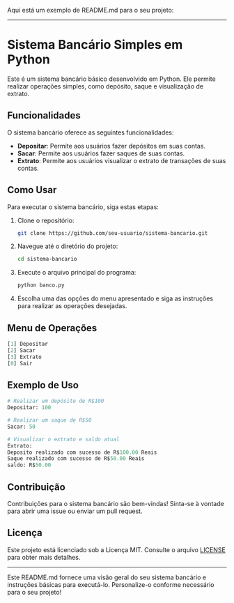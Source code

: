 Aqui está um exemplo de README.md para o seu projeto:

---

# Sistema Bancário Simples em Python

Este é um sistema bancário básico desenvolvido em Python. Ele permite realizar operações simples, como depósito, saque e visualização de extrato.

## Funcionalidades

O sistema bancário oferece as seguintes funcionalidades:

- **Depositar**: Permite aos usuários fazer depósitos em suas contas.
- **Sacar**: Permite aos usuários fazer saques de suas contas.
- **Extrato**: Permite aos usuários visualizar o extrato de transações de suas contas.

## Como Usar

Para executar o sistema bancário, siga estas etapas:

1. Clone o repositório:
    ```bash
    git clone https://github.com/seu-usuario/sistema-bancario.git
    ```

2. Navegue até o diretório do projeto:
    ```bash
    cd sistema-bancario
    ```

3. Execute o arquivo principal do programa:
    ```bash
    python banco.py
    ```

4. Escolha uma das opções do menu apresentado e siga as instruções para realizar as operações desejadas.

## Menu de Operações

```python
[1] Depositar
[2] Sacar
[3] Extrato
[0] Sair
```

## Exemplo de Uso

```python
# Realizar um depósito de R$100
Depositar: 100

# Realizar um saque de R$50
Sacar: 50

# Visualizar o extrato e saldo atual
Extrato:
Deposito realizado com sucesso de R$100.00 Reais
Saque realizado com sucesso de R$50.00 Reais
saldo: R$50.00
```

## Contribuição

Contribuições para o sistema bancário são bem-vindas! Sinta-se à vontade para abrir uma issue ou enviar um pull request.

## Licença

Este projeto está licenciado sob a Licença MIT. Consulte o arquivo [LICENSE](LICENSE) para obter mais detalhes.

---

Este README.md fornece uma visão geral do seu sistema bancário e instruções básicas para executá-lo. Personalize-o conforme necessário para o seu projeto!
